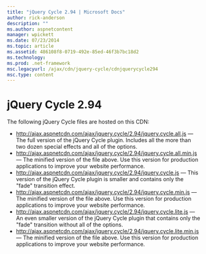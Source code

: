 ```yaml
---
title: "jQuery Cycle 2.94 | Microsoft Docs"
author: rick-anderson
description: ""
ms.author: aspnetcontent
manager: wpickett
ms.date: 07/23/2014
ms.topic: article
ms.assetid: 486108f8-0719-492e-85ed-46f3b7bc18d2
ms.technology: 
ms.prod: .net-framework
msc.legacyurl: /ajax/cdn/jquery-cycle/cdnjquerycycle294
msc.type: content
---
```

jQuery Cycle 2.94
====================
The following jQuery Cycle files are hosted on this CDN:

- http://ajax.aspnetcdn.com/ajax/jquery.cycle/2.94/jquery.cycle.all.js &mdash; The full version of the jQuery Cycle plugin. Includes all the more than two dozen special effects and all of the options.
- http://ajax.aspnetcdn.com/ajax/jquery.cycle/2.94/jquery.cycle.all.min.js &mdash; The minified version of the file above. Use this version for production applications to improve your website performance.
- http://ajax.aspnetcdn.com/ajax/jquery.cycle/2.94/jquery.cycle.js &mdash; This version of the jQuery Cycle plugin is smaller and contains only the "fade" transition effect.
- http://ajax.aspnetcdn.com/ajax/jquery.cycle/2.94/jquery.cycle.min.js &mdash; The minified version of the file above. Use this version for production applications to improve your website performance.
- http://ajax.aspnetcdn.com/ajax/jquery.cycle/2.94/jquery.cycle.lite.js &mdash; An even smaller version of the jQuery Cycle plugin that contains only the "fade" transition without all of the options.
- http://ajax.aspnetcdn.com/ajax/jquery.cycle/2.94/jquery.cycle.lite.min.js &mdash; The minified version of the file above. Use this version for production applications to improve your website performance.
